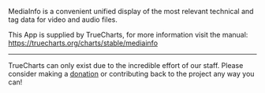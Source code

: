 MediaInfo is a convenient unified display of the most relevant technical and tag data for video and audio files.

This App is supplied by TrueCharts, for more information visit the manual: https://truecharts.org/charts/stable/mediainfo

---

TrueCharts can only exist due to the incredible effort of our staff.
Please consider making a [donation](https://truecharts.org/docs/about/sponsor) or contributing back to the project any way you can!
